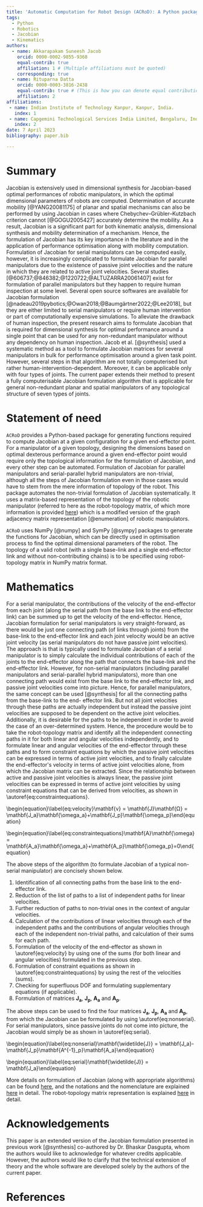 ```yaml
---
title: 'Automatic Computation for Robot Design (ACRoD): A Python package for numerically calculating the Jacobian of a robot around a single end-effector point for optimisation of performance around the end-effector point.'
tags:
  - Python
  - Robotics
  - Jacobian
  - Kinematics
authors:
  - name: Akkarapakam Suneesh Jacob
    orcid: 0000-0002-9855-9368
    equal-contrib: true
    affiliation: 1 # (Multiple affiliations must be quoted)
    corresponding: true
  - name: Rituparna Datta
    orcid: 0000-0003-3816-2438
    equal-contrib: true # (This is how you can denote equal contributions between multiple authors)
    affiliation: 2
affiliations:
 - name: Indian Institute of Technology Kanpur, Kanpur, India.
   index: 1
 - name: Capgemini Technological Services India Limited, Bengaluru, India.
   index: 2
date: 7 April 2023
bibliography: paper.bib

---
```


# Summary

Jacobian is extensively used in dimensional synthesis for Jacobian-based optimal performances of robotic manipulators, in which the optimal dimensional parameters of robots are computed. Determination of accurate mobility [@YANG20081175] of planar and spatial mechanisms can also be performed by using Jacobian in cases where Chebychev–Grübler–Kutzbach criterion cannot [@GOGU2005427] accurately determine the mobility. As a result, Jacobian is a significant part for both kinematic analysis, dimensional synthesis and mobility determination of a mechanism. Hence, the formulation of Jacobian has its key importance in the literature and in the application of performance optimisation along with mobility computation. Formulation of Jacobian for serial manipulators can be computed easily, however, it is increasingly complicated to formulate Jacobian for parallel manipulators due to the existence of passive joint velocities and the nature in which they are related to active joint velocities. Several studies [@606737;@846382;@1220722;@ALTUZARRA20061407] exist for formulation of parallel manipulators but they happen to require human inspection at some level. Several open source softwares are available for Jacobian formulation [@nadeau2019pybotics;@Owan2018;@Baumgärtner2022;@Lee2018], but they are either limited to serial manipulators or require human intervention or part of computationally expensive simulations. To alleviate the drawback of human inspection, the present research aims to formulate Jacobian that is required for dimensional synthesis for optimal performance around a single point that can be used for any non-redundant manipulator without any dependency on human inspection. Jacob et al. [@synthesis] used a systematic method as a tool to formulate Jacobian matrices for several manipulators in bulk for performance optimisation around a given task point. However, several steps in that algorithm are not totally computerised but rather human-intervention-dependent. Moreover, it can be applicable only with four types of joints. The current paper extends their method to present a fully computerisable Jacobian formulation algorithm that is applicable for general non-redundant planar and spatial manipulators of any topological structure of seven types of joints.

# Statement of need

`ACRoD` provides a Python-based package for generating functions required to compute Jacobian at a given configuration for a given end-effector point. For a manipulator of a given topology, designing the dimensions based on optimal dexterous performance around a given end-effector point would require only the topological information for the formulation of Jacobian, and every other step can be automated. Formulation of Jacobian for parallel manipulators and serial-parallel hybrid manipulators are non-trivial, although all the steps of Jacobian formulation even in those cases would have to stem from the mere information of topology of the robot. This package automates the non-trivial formulation of Jacobian systematically. It uses a matrix-based representation of the topology of the robotic manipulator (referred to here as the robot-topology matrix, of which more information is provided [here](https://github.com/suneeshjacob/ACRoD/blob/main/Robot_Topology_Matrix.md)) which is a modified version of the graph adjacency matrix representation [@enumeration] of robotic manipulators.

`ACRoD` uses NumPy [@numpy] and SymPy [@sympy] packages to generate the functions for Jacobian, which can be directly used in optimisation process to find the optimal dimensional parameters of the robot. The topology of a valid robot (with a single base-link and a single end-effector link and without non-contributing chains) is to be specified using robot-topology matrix in NumPy matrix format.

# Mathematics

For a serial manipulator, the contributions of the velocity of the end-effector from each joint (along the serial path from the base link to the end-effector link) can be summed up to get the velocity of the end-effector. Hence, Jacobian formulation for serial manipulators is very straight-forward, as there would be just one connecting path (of links through joints) from the base-link to the end-effector link and each joint velocity would be an active joint velocity (as serial manipulators do not have passive joint velocities). The approach is that is typically used to formulate Jacobian of a serial manipulator is to simply calculate the individual contributions of each of the joints to the end-effector along the path that connects the base-link and the end-effector link. However, for non-serial manipulators (including parallel manipulators and serial-parallel hybrid manipulators), more than one connecting path would exist from the base link to the end-effector link, and passive joint velocities come into picture. Hence, for parallel manipulators, the same concept can be used [@synthesis] for all the connecting paths from the base-link to the end- effector link. But not all joint velocities through these paths are actually independent but instead the passive joint velocities are supposed to be dependent on the active joint velocities. Additionally, it is desirable for the paths to be independent in order to avoid the case of an over-determined system. Hence, the procedure would be to take the robot-topology matrix and identify all the independent connecting paths in it for both linear and angular velocities independently, and to formulate linear and angular velocities of the end-effector through these paths and to form constraint equations by which the passive joint velocities can be expressed in terms of active joint velocities, and to finally calculate the end-effector's velocity in terms of active joint velocities alone, from which the Jacobian matrix can be extracted. Since the relationship between active and passive joint velocities is always linear, the passive joint velocities can be expressed in terms of active joint velocities by using constraint equations that can be derived from velocities, as shown in \autoref{eq:constraintequations}.

\begin{equation}\label{eq:velocity}\mathbf{v} = \mathbf{J}\mathbf{Ω} = \mathbf{J_a}\mathbf{\omega_a}+\mathbf{J_p}\mathbf{\omega_p}\end{equation}

\begin{equation}\label{eq:constraintequations}\mathbf{A}\mathbf{\omega} = \mathbf{A_a}\mathbf{\omega_a}+\mathbf{A_p}\mathbf{\omega_p}=0\end{equation}

The above steps of the algorithm (to formulate Jacobian of a typical non-serial manipulator) are concisely shown below.

1. Identification of all connecting paths from the base link to the end-effector link.
1. Reduction of the list of paths to a list of independent paths for linear velocities.
1. Further reduction of paths to non-trivial ones in the context of angular velocities.
1. Calculation of the contributions of linear velocities through each of the independent paths and the contributions of angular velocities through each of the independent non-trivial paths, and calculation of their sums for each path.
1. Formulation of the velocity of the end-effector as shown in \autoref{eq:velocity} by using one of the sums (for both linear and angular velocities) formulated in the previous step.
1. Formulation of constraint equations as shown in \autoref{eq:constraintequations} by using the rest of the velocities (sums).
1. Checking for superfluous DOF and formulating supplementary equations (if applicable).
1. Formulation of matrices $\mathbf{J_a}$, $\mathbf{J_p}$, $\mathbf{A_a}$ and $\mathbf{A_p}$.

The above steps can be used to find the four matrices $\mathbf{J_a}$, $\mathbf{J_p}$, $\mathbf{A_a}$ and $\mathbf{A_p}$, from which the Jacobian can be formulated by using \autoref{eq:nonserial}. For serial manipulators, since passive joints do not come into picture, the Jacobian would simply be as shown in \autoref{eq:serial}.

\begin{equation}\label{eq:nonserial}\mathbf{\widetilde{J}} = \mathbf{J_a}-\mathbf{J_p}\mathbf{A^{-1}_p}\mathbf{A_a}\end{equation}

\begin{equation}\label{eq:serial}\mathbf{\widetilde{J}} = \mathbf{J_a}\end{equation}

More details on formulation of Jacobian (along with appropriate algorithms) can be found [here](https://github.com/suneeshjacob/ACRoD/blob/main/Mathematics%20behind%20Jacobian%20formulation.md), and the notations and the nomenclature are explained [here](https://github.com/suneeshjacob/ACRoD/blob/main/Notation_and_Nomenclature.md) in detail. The robot-topology matrix representation is explained [here](https://github.com/suneeshjacob/ACRoD/blob/main/Robot_Topology_Matrix.md) in detail.

# Acknowledgements

This paper is an extended version of the Jacobian formulation presented in previous work [@synthesis] co-authored by Dr. Bhaskar Dasgupta, whom the authors would like to acknowledge for whatever credits applicable. However, the authors would like to clarify that the technical extension of theory and the whole software are developed solely by the authors of the current paper.

# References
